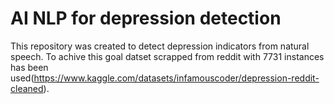 # AI NLP for depression detection 

This repository was created to detect depression indicators from natural speech. To achive this goal datset scrapped from reddit with 7731 instances has been used(https://www.kaggle.com/datasets/infamouscoder/depression-reddit-cleaned). 

